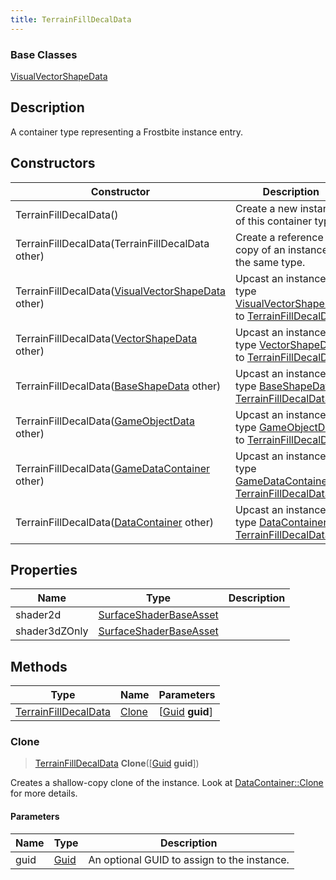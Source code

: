```yaml
---
title: TerrainFillDecalData
---
```

### Base Classes

[VisualVectorShapeData](/vext/ref/fb/visualvectorshapedata/)

## Description

A container type representing a Frostbite instance entry.

## Constructors

| Constructor                                                                     | Description                                                                                                                     |
| ------------------------------------------------------------------------------- | ------------------------------------------------------------------------------------------------------------------------------- |
| TerrainFillDecalData()                                                          | Create a new instance of this container type.                                                                                   |
| TerrainFillDecalData(TerrainFillDecalData other)                                | Create a reference copy of an instance of the same type.                                                                        |
| TerrainFillDecalData([VisualVectorShapeData](/vext/ref/fb/visualvectorshapedata/) other)      | Upcast an instance of type [VisualVectorShapeData](/vext/ref/fb/visualvectorshapedata/) to [TerrainFillDecalData](/vext/ref/fb/terrainfilldecaldata/).      |
| TerrainFillDecalData([VectorShapeData](/vext/ref/fb/vectorshapedata/) other)                  | Upcast an instance of type [VectorShapeData](/vext/ref/fb/vectorshapedata/) to [TerrainFillDecalData](/vext/ref/fb/terrainfilldecaldata/).                  |
| TerrainFillDecalData([BaseShapeData](/vext/ref/fb/baseshapedata/) other)                      | Upcast an instance of type [BaseShapeData](/vext/ref/fb/baseshapedata/) to [TerrainFillDecalData](/vext/ref/fb/terrainfilldecaldata/).                      |
| TerrainFillDecalData([GameObjectData](/vext/ref/fb/gameobjectdata/) other)                    | Upcast an instance of type [GameObjectData](/vext/ref/fb/gameobjectdata/) to [TerrainFillDecalData](/vext/ref/fb/terrainfilldecaldata/).                    |
| TerrainFillDecalData([GameDataContainer](/vext/ref/fb/gamedatacontainer/) other)              | Upcast an instance of type [GameDataContainer](/vext/ref/fb/gamedatacontainer/) to [TerrainFillDecalData](/vext/ref/fb/terrainfilldecaldata/).              |
| TerrainFillDecalData([DataContainer](/vext/ref/shared/class/datacontainer) other) | Upcast an instance of type [DataContainer](/vext/ref/shared/class/datacontainer) to [TerrainFillDecalData](/vext/ref/fb/terrainfilldecaldata/). |

## Properties

| Name          | Type                                             | Description |
| ------------- | ------------------------------------------------ | ----------- |
| shader2d      | [SurfaceShaderBaseAsset](/vext/ref/fb/surfaceshaderbaseasset/) |             |
| shader3dZOnly | [SurfaceShaderBaseAsset](/vext/ref/fb/surfaceshaderbaseasset/) |             |

## Methods

| Type                                         | Name            | Parameters                                     |
| -------------------------------------------- | --------------- | ---------------------------------------------- |
| [TerrainFillDecalData](/vext/ref/fb/terrainfilldecaldata/) | [Clone](#clone) | \[[Guid](/vext/ref/shared/class/guid) **guid**\] |

### Clone

> [TerrainFillDecalData](/vext/ref/fb/terrainfilldecaldata/) **Clone**(\[[Guid](/vext/ref/shared/class/guid) **guid**\])

Creates a shallow-copy clone of the instance. Look at [DataContainer::Clone](/vext/ref/shared/class/datacontainer#clone) for more details.

#### Parameters

| Name | Type         | Description                                 |
| ---- | ------------ | ------------------------------------------- |
| guid | [Guid](/vext/ref/shared/class/guid/) | An optional GUID to assign to the instance. |

